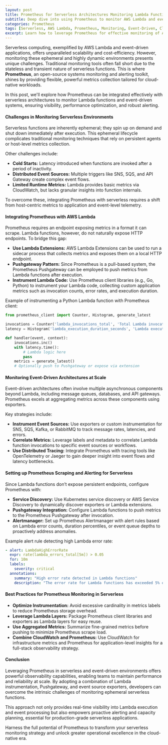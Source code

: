 ```yaml
---
layout: post
title: Prometheus for Serverless Architectures Monitoring Lambda Functions and Event-Driven Applications
subtitle: Deep dive into using Prometheus to monitor AWS Lambda and event-driven systems for scalability and reliability
categories: Prometheus
tags: [Serverless, AWS Lambda, Prometheus, Monitoring, Event-Driven, Cloud Native, Observability, Metrics]
excerpt: Learn how to leverage Prometheus for effective monitoring of AWS Lambda functions and event-driven architectures, enhancing observability and operational insights in serverless environments.
---
```

Serverless computing, exemplified by AWS Lambda and event-driven applications, offers unparalleled scalability and cost-efficiency. However, monitoring these ephemeral and highly dynamic environments presents unique challenges. Traditional monitoring tools often fall short due to the stateless and transient nature of serverless functions. This is where **Prometheus**, an open-source systems monitoring and alerting toolkit, shines by providing flexible, powerful metrics collection tailored for cloud-native workloads.

In this post, we'll explore how Prometheus can be integrated effectively with serverless architectures to monitor Lambda functions and event-driven systems, ensuring visibility, performance optimization, and robust alerting.

#### Challenges in Monitoring Serverless Environments

Serverless functions are inherently ephemeral; they spin up on demand and shut down immediately after execution. This ephemeral lifecycle complicates traditional monitoring techniques that rely on persistent agents or host-level metrics collection.

Other challenges include:

- **Cold Starts:** Latency introduced when functions are invoked after a period of inactivity.
- **Distributed Event Sources:** Multiple triggers like SNS, SQS, and API Gateway create complex event flows.
- **Limited Runtime Metrics:** Lambda provides basic metrics via CloudWatch, but lacks granular insights into function internals.

To overcome these, integrating Prometheus with serverless requires a shift from host-centric metrics to application and event-level telemetry.

#### Integrating Prometheus with AWS Lambda

Prometheus requires an endpoint exposing metrics in a format it can scrape. Lambda functions, however, do not naturally expose HTTP endpoints. To bridge this gap:

- **Use Lambda Extensions:** AWS Lambda Extensions can be used to run a sidecar process that collects metrics and exposes them on a local HTTP endpoint.
- **Pushgateway Pattern:** Since Prometheus is a pull-based system, the Prometheus Pushgateway can be employed to push metrics from Lambda functions after execution.
- **Instrument Lambda Code:** Use Prometheus client libraries (e.g., Go, Python) to instrument your Lambda code, collecting custom application metrics such as invocation counts, error rates, and execution duration.

Example of instrumenting a Python Lambda function with Prometheus client:

```python
from prometheus_client import Counter, Histogram, generate_latest

invocations = Counter('lambda_invocations_total', 'Total Lambda invocations')
latency = Histogram('lambda_execution_duration_seconds', 'Lambda execution duration in seconds')

def handler(event, context):
    invocations.inc()
    with latency.time():
        # Lambda logic here
        pass
    metrics = generate_latest()
    # Optionally push to Pushgateway or expose via extension
```

#### Monitoring Event-Driven Architectures at Scale

Event-driven architectures often involve multiple asynchronous components beyond Lambda, including message queues, databases, and API gateways. Prometheus excels at aggregating metrics across these components using exporters.

Key strategies include:

- **Instrument Event Sources:** Use exporters or custom instrumentation for SNS, SQS, Kafka, or RabbitMQ to track message rates, latencies, and errors.
- **Correlate Metrics:** Leverage labels and metadata to correlate Lambda function invocations to specific event sources or workflows.
- **Use Distributed Tracing:** Integrate Prometheus with tracing tools like OpenTelemetry or Jaeger to gain deeper insight into event flows and latency bottlenecks.

#### Setting up Prometheus Scraping and Alerting for Serverless

Since Lambda functions don’t expose persistent endpoints, configure Prometheus with:

- **Service Discovery:** Use Kubernetes service discovery or AWS Service Discovery to dynamically discover exporters or Lambda extensions.
- **Pushgateway Integration:** Configure Lambda functions to push metrics to the Prometheus Pushgateway after invocation.
- **Alertmanager:** Set up Prometheus Alertmanager with alert rules based on Lambda error counts, duration percentiles, or event queue depths to proactively address anomalies.

Example alert rule detecting high Lambda error rate:

```yaml
- alert: LambdaHighErrorRate
  expr: rate(lambda_errors_total[5m]) > 0.05
  for: 10m
  labels:
    severity: critical
  annotations:
    summary: "High error rate detected in Lambda functions"
    description: "The error rate for Lambda functions has exceeded 5% over the last 10 minutes."
```

#### Best Practices for Prometheus Monitoring in Serverless

- **Optimize Instrumentation:** Avoid excessive cardinality in metrics labels to reduce Prometheus storage overhead.
- **Leverage Lambda Layers:** Package Prometheus client libraries and exporters as Lambda layers for easy reuse.
- **Use Aggregated Metrics:** Summarize fine-grained metrics before pushing to minimize Prometheus scrape load.
- **Combine CloudWatch and Prometheus:** Use CloudWatch for infrastructure metrics and Prometheus for application-level insights for a full-stack observability strategy.

#### Conclusion

Leveraging Prometheus in serverless and event-driven environments offers powerful observability capabilities, enabling teams to maintain performance and reliability at scale. By adopting a combination of Lambda instrumentation, Pushgateway, and event source exporters, developers can overcome the intrinsic challenges of monitoring ephemeral serverless functions.

This approach not only provides real-time visibility into Lambda execution and event processing but also empowers proactive alerting and capacity planning, essential for production-grade serverless applications.

Harness the full potential of Prometheus to transform your serverless monitoring strategy and unlock greater operational excellence in the cloud-native era.
